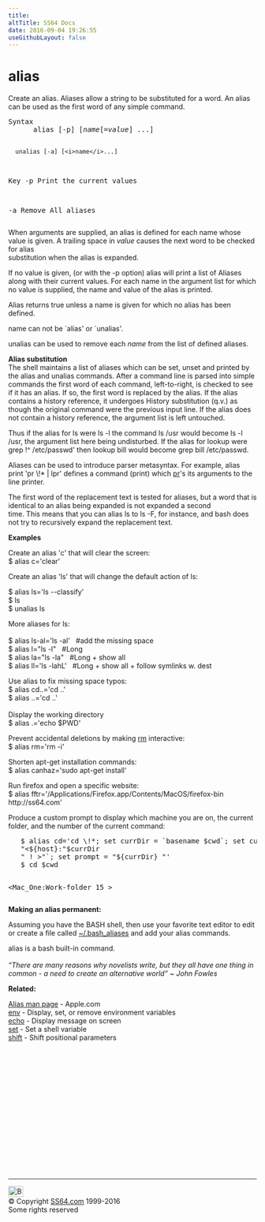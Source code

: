 ```yaml
---
title:
altTitle: SS64 Docs
date: 2016-09-04 19:26:55
useGithubLayout: false
---
```

<!-- #BeginLibraryItem "/Library/head_osx.lbi" --><!-- #EndLibraryItem --><h1>alias</h1> 
<p>Create an alias. Aliases allow a string to be substituted for a word. An alias can be used as the first word of any simple command. </p>
<pre>Syntax
      alias [-p] [<i>name</i>[=<i>value</i>] ...]

      unalias [-a] [<i>name</i>...]

Key
   -p   Print the current values

   -a   Remove All aliases</pre>
<p>When arguments are supplied, an alias is defined for each name
whose value is given. A trailing space in <i>value</i> causes the next word to be checked for alias<br>
substitution when the alias is expanded.</p>
<p> If no value is given, (or with the -p option) <span class="code">alias</span> will print a list of Aliases along with their current values. For each name in the argument list for which no
value is supplied, the name and value of the alias is printed. </p>
<p>Alias returns true unless a
name is given for which no alias has been defined.</p>
<p>name can not be `alias' or `unalias'.</p>
<p>unalias can be used to remove each <i>name </i>from the list of defined aliases.</p>
<p><b>Alias substitution </b><br>
  The shell maintains a list of aliases which can be set, unset and printed by 
  the alias and unalias commands. After a command line is parsed into simple commands 
  the first word of each command, left-to-right, is checked to see if it has an 
  alias. If so, the first word is replaced by the alias. If the alias contains 
  a history reference, it undergoes History substitution (q.v.) as though the 
  original command were the previous input line. If the alias does not contain 
  a history reference, the argument list is left untouched. </p>
<p>Thus if the alias for <span class="code">ls</span> were <span class="code">ls -l</span> the command <span class="code">ls /usr</span> would become  <span class="code">ls -l /usr</span>, the argument list here being undisturbed. If the alias for <span class="code">lookup </span>were <span class="code">grep !^ /etc/passwd</span>' then <span class="code">lookup bill</span> would become <span class="code">grep bill /etc/passwd</span>.  </p>
<p>Aliases can be used to introduce parser metasyntax. For example, <span class="code">alias print 
  'pr \!* | lpr'</span> defines a command (<span class="code">print</span>) which <a href="pr.html" class="code">pr</a>'s 
  its arguments to the line printer. </p>
<p>The first word of the replacement text is tested for aliases, but a word
that is identical to an alias being expanded is not expanded a second<br>
time. This means that you can alias <span class="code">ls</span> to <span class="code">ls -F</span>, for instance, and
bash does not try to recursively expand the replacement text.</p>
<p>  <b>Examples</b> </p>
<p>Create an alias 'c' that will clear the screen:<br>
<span class="code">$ 
alias c='clear'</span></p>
<p>Create an alias 'ls' that will change the default action of ls:<br>
   
<span class="code">$ alias ls='ls --classify'<br>
$ ls <br>
$ unalias ls</span></p>
<p>More aliases for ls:<span class="code"><br>
<br>
$ alias ls-al='ls -al' &nbsp;&nbsp;#add the missing space <br>
$ alias l="ls -l"  &nbsp;&nbsp;#Long<br>
$ alias la="ls -la"  &nbsp;&nbsp;#Long + show all<br>
$ alias ll='ls -lahL' &nbsp;&nbsp;#Long + show all + follow symlinks w. dest</span></p>
<p>Use alias to fix missing space typos:<br>
<span class="code"> $ alias cd..='cd ..'<br>
$ </span> <span class="code">alias ..='cd ..'<br>
<br>
</span>Display the working directory<span class="code"> <br>
$ alias .='echo $PWD'</span></p>
<p>Prevent accidental deletions by making <a href="rm.html">rm</a> interactive: <br>
<span class="code">$ alias rm='rm -i'</span></p>
<p>Shorten apt-get installation commands: <br>
<span class="code">$ alias canhaz='sudo apt-get install'</span></p>
<p>Run firefox and open a specific website:<br>
<span class="code">$ alias fftr='/Applications/Firefox.app/Contents/MacOS/firefox-bin http://ss64.com'</span></p>
<p>Produce a custom prompt to display which machine you are on, the current 
folder, and the number of the current command:</p>
<pre>   $ alias cd='cd \!*; set currDir = `basename $cwd`; set currDir = `echo
   "&lt;${host}:"$currDir
   " ! &gt;"`; set prompt = "${currDir} "'
   $ cd $cwd

&lt;Mac_One:Work-folder 15 &gt;</pre>
<p> <b>Making an alias permanent:</b></p>
<p>  Assuming you have the BASH shell, then use your favorite text editor to edit or create a file called <span class="code"><a href="syntax-bashrc.html">~/.bash_aliases</a></span> 
and add your alias commands.</p>
<p>alias is a bash built-in command.<br>
  <br>
<i class="quote">“There are many reasons why novelists write, but they all have one thing in common - a need to create an alternative world” ~ John Fowles</i> </p>
<p><b>Related:</b></p>
<p><a href="https://developer.apple.com/legacy/library/documentation/Darwin/Reference/ManPages/man1/alias.1.html">Alias man page</a> - Apple.com<br> 
<a href="env.html">env</a> - Display, set, or remove environment variables<br>
<a href="echo.html">echo</a> - Display message on screen <br>
<a href="set.html">set</a> - Set a shell variable<br>
<a href="shift.html">shift</a> - Shift positional parameters</p><!-- #BeginLibraryItem "/Library/foot_osx.lbi" --><p>
<!-- OSX300 -->
<ins class="adsbygoogle" style="display:inline-block;width:300px;height:250px" data-ad-client="ca-pub-6140977852749469" data-ad-slot="1823340303"></ins>
<script>
(adsbygoogle = window.adsbygoogle || []).push({});
</script></p>
<hr>
<div id="bl" class="footer"><a href="alias.html#"><img src="../images/top.png" width="30" height="22" alt="Back to the Top"></a></div>
<div id="br" class="footer, tagline">© Copyright <a href="http://ss64.com/">SS64.com</a> 1999-2016<br>
Some rights reserved</div><!-- #EndLibraryItem -->
